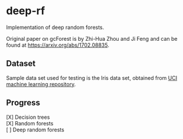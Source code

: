 # deep-rf
Implementation of deep random forests.

Original paper on gcForest is by Zhi-Hua Zhou and Ji Feng and can be found at https://arxiv.org/abs/1702.08835.


## Dataset
Sample data set used for testing is the Iris data set, obtained from [UCI machine learning repository](https://archive.ics.uci.edu/ml/datasets/iris).

## Progress
[X] Decision trees  
[X] Random forests  
[ ] Deep random forests  